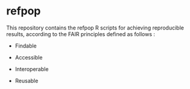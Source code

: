 # refpop
This repository contains the refpop R scripts for achieving reproducible results, according to the FAIR principles defined as follows :

* Findable

* Accessible

* Interoperable

* Reusable
